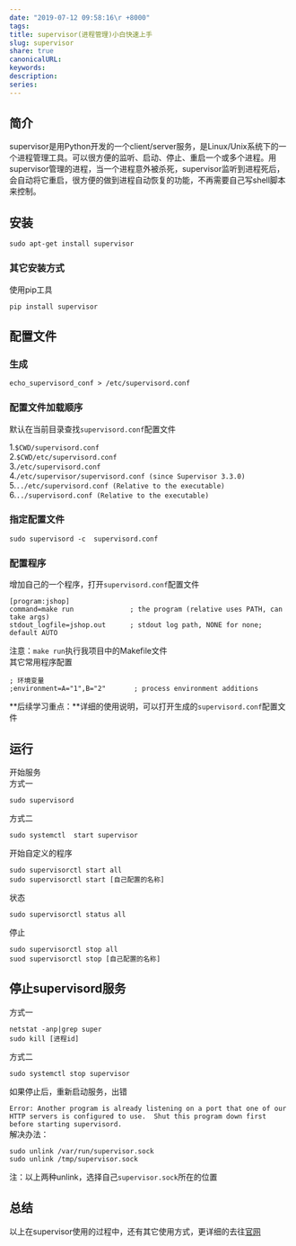 ```yaml
---  
date: "2019-07-12 09:58:16\r +8000"  
tags:   
title: supervisor(进程管理)小白快速上手  
slug: supervisor  
share: true  
canonicalURL:   
keywords:   
description:   
series:   
---  
```

  
## 简介  
  
supervisor是用Python开发的一个client/server服务，是Linux/Unix系统下的一个进程管理工具。可以很方便的监听、启动、停止、重启一个或多个进程。用supervisor管理的进程，当一个进程意外被杀死，supervisor监听到进程死后，会自动将它重启，很方便的做到进程自动恢复的功能，不再需要自己写shell脚本来控制。  
  
  
## 安装  
  
```  
sudo apt-get install supervisor  
```  
### 其它安装方式  
使用pip工具  
```  
pip install supervisor  
```  
  
## 配置文件  
  
### 生成  
```  
echo_supervisord_conf > /etc/supervisord.conf  
```  
### 配置文件加载顺序  
  
默认在当前目录查找`supervisord.conf`配置文件  
  
1.`$CWD/supervisord.conf`  
2.`$CWD/etc/supervisord.conf`  
3.`/etc/supervisord.conf`  
4.`/etc/supervisor/supervisord.conf (since Supervisor 3.3.0)`  
5.`../etc/supervisord.conf (Relative to the executable)`  
6.`../supervisord.conf (Relative to the executable)`  
  
### 指定配置文件  
  
```  
sudo supervisord -c  supervisord.conf  
```  
  
### 配置程序  
  
增加自己的一个程序，打开`supervisord.conf`配置文件  
```  
[program:jshop]  
command=make run              ; the program (relative uses PATH, can take args)  
stdout_logfile=jshop.out      ; stdout log path, NONE for none; default AUTO  
```  
注意：`make run`执行我项目中的Makefile文件  
其它常用程序配置  
```  
; 环境变量  
;environment=A="1",B="2"       ; process environment additions  
```  
**后续学习重点：**详细的使用说明，可以打开生成的`supervisord.conf`配置文件  
  
## 运行  
  
开始服务  
方式一  
```  
sudo supervisord  
```  
方式二  
```  
sudo systemctl  start supervisor  
```  
  
开始自定义的程序  
```  
sudo supervisorctl start all  
sudo supervisorctl start [自己配置的名称]  
```  
状态  
```  
sudo supervisorctl status all  
```  
停止  
```  
sudo supervisorctl stop all  
suod supervisorctl stop [自己配置的名称]  
```  
  
## 停止supervisord服务  
  
方式一  
```  
netstat -anp|grep super  
sudo kill [进程id]  
```  
方式二  
```  
sudo systemctl stop supervisor  
```  
如果停止后，重新启动服务，出错  
  
`Error: Another program is already listening on a port that one of our HTTP servers is configured to use.  Shut this program down first before starting supervisord.  
`  
解决办法：  
```  
sudo unlink /var/run/supervisor.sock  
sudo unlink /tmp/supervisor.sock  
```  
注：以上两种unlink，选择自己`supervisor.sock`所在的位置  
  
## 总结  
  
以上在supervisor使用的过程中，还有其它使用方式，更详细的去往[官网]([http://www.supervisord.org/installing.html](http://www.supervisord.org/installing.html)  
)  
  
  
